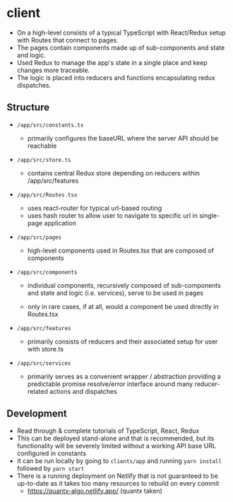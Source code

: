 # client

* On a high-level consists of a typical TypeScript with React/Redux setup with Routes that connect to pages. 
* The pages contain components made up of sub-components and state and logic.
* Used Redux to manage the app's state in a single place and keep changes more traceable. 
* The logic is placed into reducers and functions encapsulating redux dispatches. 




## Structure

* `/app/src/constants.ts`

  * primarily configures the baseURL where the server API should be reachable 

* `/app/src/store.ts`

  * contains central Redux store depending on reducers within /app/src/features 

* `/app/src/Routes.tsx`

  * uses react-router for typical url-based routing 
  * uses hash router to allow user to navigate to specific url in single-page application

* `/app/src/pages`

  * high-level components used in Routes.tsx that are composed of components

* `/app/src/components`	

  * individual components, recursively composed of sub-components and state and logic (i.e. services), serve to be used in pages 

  * only in rare cases, if at all, would a component be used directly in Routes.tsx 

* `/app/src/features`
  * primarily consists of reducers and their associated setup for user with store.ts
* `/app/src/services`
  * primarily serves as a convenient wrapper / abstraction providing a predictable promise resolve/error interface around many reducer-related actions and dispatches 



## Development

* Read through & complete tutorials of TypeScript, React, Redux 
* This can be deployed stand-alone and that is recommended, but its functionality will be severely limited without a working API base URL configured in constants 
* It can be run locally by going to `clients/app` and running `yarn install` followed by `yarn start`
* There is a running deployment on Netlify that is not guaranteed to be up-to-date as it takes too many resources to rebuild on every commit 
  * https://quantx-algo.netlify.app/ (quantx taken)
